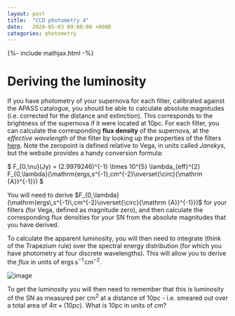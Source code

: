```yaml
---
layout: post
title:  "CCD photometry 4"
date:   2020-05-03 09:00:00 +0000
categories: photometry
---
```

{%- include mathjax.html -%}

# Deriving the luminosity

If you have photometry of your supernova for each filter, calibrated against the APASS catalogue, you should be able to calculate absolute magnitudes (i.e. corrected for the distance and extinction).  This corresponds to the brightness of the supernova if it were located at 10pc.   For each filter, you can calculate the corresponding **flux density** of the supernova, at the _effective wavelength_ of the filter by looking up the properties of the filters [here](http://svo2.cab.inta-csic.es/theory/fps/index.php?mode=browse&gname=Misc&gname2=APASS).  Note the zeropoint is defined relative to Vega, in units called _Janskys_, but the website provides a handy conversion formula:

$
F_{0,\nu}(Jy) = (2.9979246)^{-1} \times 10^{5} \lambda_{eff}^{2} F_{0,\lambda}(\mathrm{ergs\,s^{-1}\,cm^{-2}\overset{\circ}{\mathrm {A}}^{-1}})
$

You will need to derive $F_{0,\lambda}(\mathrm{ergs\,s^{-1}\,cm^{-2}\overset{\circ}{\mathrm {A}}^{-1}})$ for your filters (for Vega, defined as magnitude zero), and then calculate the corresponding flux densities for your SN from the absolute magnitudes that you have derived.

To calculate the apparent luminosity, you will then need to integrate (think of the Trapezium rule) over the spectral energy distribution (for which you have photometry at four discrete wavelengths).  This will allow you to derive the _flux_ in units of $\mathrm{ergs\,s^{-1}\,cm^{-2}}$.

![image]({{site.baseurl}}/assets/img/sed_int.png)

To get the luminosity you will then need to remember that this is luminosity of the SN as measured per $\mathrm{cm^{2}}$ at a distance of 10pc - i.e. smeared out over a total area of $4\pi \times (10pc)$.  What is 10pc in units of $cm$?
